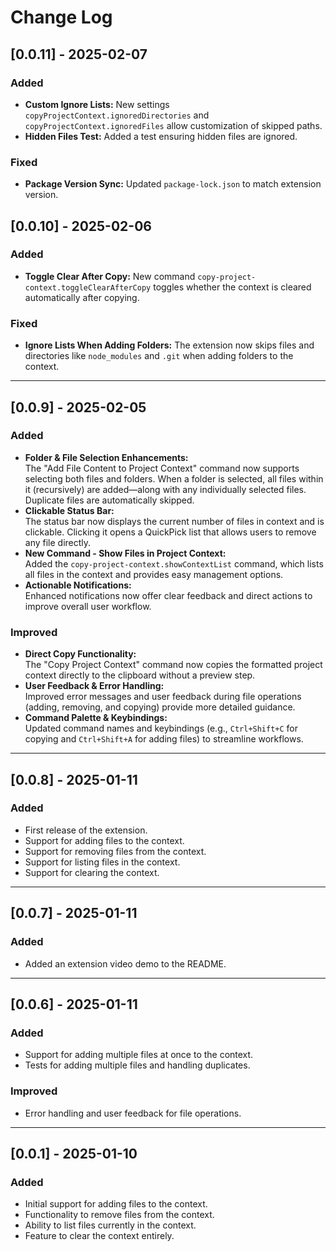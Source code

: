 # Change Log

## [0.0.11] - 2025-02-07

### Added
- **Custom Ignore Lists:** New settings `copyProjectContext.ignoredDirectories` and `copyProjectContext.ignoredFiles` allow customization of skipped paths.
- **Hidden Files Test:** Added a test ensuring hidden files are ignored.

### Fixed
- **Package Version Sync:** Updated `package-lock.json` to match extension version.

## [0.0.10] - 2025-02-06

### Added
- **Toggle Clear After Copy:** New command `copy-project-context.toggleClearAfterCopy` toggles whether the context is cleared automatically after copying.

### Fixed
- **Ignore Lists When Adding Folders:** The extension now skips files and directories like `node_modules` and `.git` when adding folders to the context.

---

## [0.0.9] - 2025-02-05

### Added
- **Folder & File Selection Enhancements:**  
  The "Add File Content to Project Context" command now supports selecting both files and folders. When a folder is selected, all files within it (recursively) are added—along with any individually selected files. Duplicate files are automatically skipped.
- **Clickable Status Bar:**  
  The status bar now displays the current number of files in context and is clickable. Clicking it opens a QuickPick list that allows users to remove any file directly.
- **New Command - Show Files in Project Context:**  
  Added the `copy-project-context.showContextList` command, which lists all files in the context and provides easy management options.
- **Actionable Notifications:**  
  Enhanced notifications now offer clear feedback and direct actions to improve overall user workflow.

### Improved
- **Direct Copy Functionality:**  
  The "Copy Project Context" command now copies the formatted project context directly to the clipboard without a preview step.
- **User Feedback & Error Handling:**  
  Improved error messages and user feedback during file operations (adding, removing, and copying) provide more detailed guidance.
- **Command Palette & Keybindings:**  
  Updated command names and keybindings (e.g., `Ctrl+Shift+C` for copying and `Ctrl+Shift+A` for adding files) to streamline workflows.

---

## [0.0.8] - 2025-01-11

### Added
- First release of the extension.
- Support for adding files to the context.
- Support for removing files from the context.
- Support for listing files in the context.
- Support for clearing the context.

---

## [0.0.7] - 2025-01-11

### Added
- Added an extension video demo to the README.

---

## [0.0.6] - 2025-01-11

### Added
- Support for adding multiple files at once to the context.
- Tests for adding multiple files and handling duplicates.

### Improved
- Error handling and user feedback for file operations.

---

## [0.0.1] - 2025-01-10

### Added
- Initial support for adding files to the context.
- Functionality to remove files from the context.
- Ability to list files currently in the context.
- Feature to clear the context entirely.
